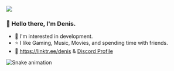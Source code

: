 ![](https://komarev.com/ghpvc/?username=your-github-DenisMashov&color=blue)
  

### 👋 Hello there, I'm Denis. 

* 🎯 I'm interested in development.                                                                                                                         
* ⭐ I like Gaming, Music, Movies, and spending time with friends.                                                                                                 
* 🔗 https://linktr.ee/denis & [Discord Profile](https://discord.com/users/385117340028764165)

![Snake animation](https://github.com/thepiyushmalhotra/thepiyushmalhotra/blob/output/github-contribution-grid-snake.svg)


<!--
**DenisMashov/DenisMashov** is a ✨ _special_ ✨ repository because its `README.md` (this file) appears on your GitHub profile.

Here are some ideas to get you started:

-->
 
